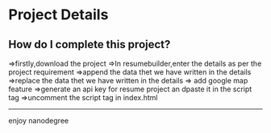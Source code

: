 # Project Details
## How do I complete this project?
=>firstly,download the project
=>In resumebuilder,enter the details as per the project requirement
=>append the data thet we have written in the details
=>replace the data thet we have written in the details
=> add google map feature
=>generate an api key for resume project an dpaste it in the script tag
=>uncomment the script tag in index.html
**************************************
enjoy nanodegree
